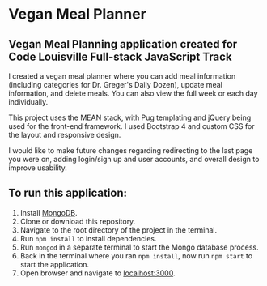 # Vegan Meal Planner
## Vegan Meal Planning application created for Code Louisville Full-stack JavaScript Track

I created a vegan meal planner where you can add meal information (including categories for Dr. Greger's Daily Dozen), update meal information, and delete meals. You can also view the full week or each day individually.

This project uses the MEAN stack, with Pug templating and jQuery being used for the front-end framework. I used Bootstrap 4 and custom CSS for the layout and responsive design.

I would like to make future changes regarding redirecting to the last page you were on, adding login/sign up and user accounts, and overall design to improve usability.

## To run this application:

1. Install [MongoDB](https://docs.mongodb.com/manual/installation/).
2. Clone or download this repository.
3. Navigate to the root directory of the project in the terminal.
4. Run `npm install` to install dependencies.
5. Run `mongod` in a separate terminal to start the Mongo database process.
6. Back in the terminal where you ran `npm install`, now run `npm start` to start the application.
7. Open browser and navigate to [localhost:3000](http://localhost:3000).
